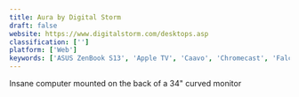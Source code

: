 ```yaml
---
title: Aura by Digital Storm
draft: false 
website: https://www.digitalstorm.com/desktops.asp
classification: ['']
platform: ['Web']
keywords: ['ASUS ZenBook S13', 'Apple TV', 'Caavo', 'Chromecast', 'Falcon', 'GPD Pocket2', 'Jamboard', 'Microsoft Surface Book 2 (15-inch)', 'NEXTD', 'NVIDIA Shield TV', 'NexDock', 'Razer Blade Stealth 13', 'Surface Studio', 'tvOS 12']
---
```

Insane computer mounted on the back of a 34" curved monitor